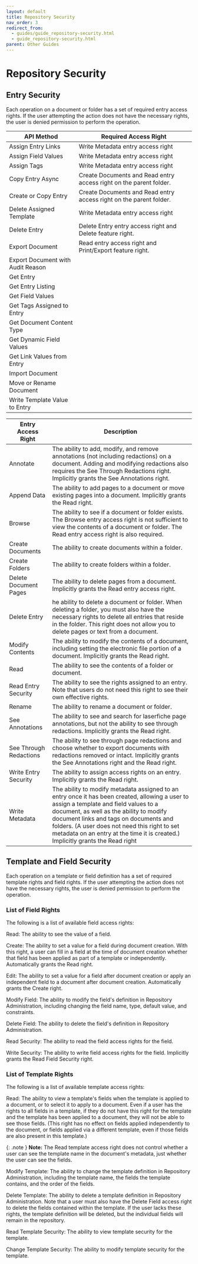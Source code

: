 ```yaml
---
layout: default
title: Repository Security
nav_order: 3
redirect_from:
  - guides/guide_repository-security.html
  - guide_repository-security.html
parent: Other Guides
---
```


<!--Copyright (c) Laserfiche.
Licensed under the MIT License. See LICENSE in the project root for license information.-->

# Repository Security

## Entry Security

Each operation on a document or folder has a set of required entry access rights. If the user attempting the action does not have the necessary rights, the user is denied permission to perform the operation.

| API Method | Required Access Right |
| --- | --- |
| Assign Entry Links | Write Metadata entry access right |
| Assign Field Values | Write Metadata entry access right |
| Assign Tags | Write Metadata entry access right |
| Copy Entry Async | Create Documents and Read entry access right on the parent folder. |
| Create or Copy Entry | Create Documents and Read entry access right on the parent folder. |
| Delete Assigned Template | Write Metadata entry access right |
| Delete Entry | Delete Entry entry access right and Delete feature right. |
| Export Document | Read entry access right and Print/Export feature right. |
| Export Document with Audit Reason |  |
| Get Entry |  |
| Get Entry Listing |  |
| Get Field Values |  |
| Get Tags Assigned to Entry |  |
| Get Document Content Type |  |
| Get Dynamic Field Values |  |
| Get Link Values from Entry |  |
| Import Document |  |
| Move or Rename Document |  |
| Write Template Value to Entry |  |


| Entry Access Right | Description |
| --- | --- |
| Annotate | The ability to add, modify, and remove annotations (not including redactions) on a document. Adding and modifying redactions also requires the See Through Redactions right. Implicitly grants the See Annotations right. | 
| Append Data | The ability to add pages to a document or move existing pages into a document. Implicitly grants the Read right. |
| Browse | The ability to see if a document or folder exists. The Browse entry access right is not sufficient to view the contents of a document or folder. The Read entry access right is also required. |
| Create Documents | The ability to create documents within a folder. |
| Create Folders | The ability to create folders within a folder. |
| Delete Document Pages | The ability to delete pages from a document. Implicitly grants the Read entry access right. |
| Delete Entry | he ability to delete a document or folder. When deleting a folder, you must also have the necessary rights to delete all entries that reside in the folder. This right does not allow you to delete pages or text from a document. |
| Modify Contents | The ability to modify the contents of a document, including setting the electronic file portion of a document. Implicitly grants the Read right. |
| Read | The ability to see the contents of a folder or document. |
| Read Entry Security | The ability to see the rights assigned to an entry. Note that users do not need this right to see their own effective rights. |
| Rename | The ability to rename a document or folder. |
| See Annotations | The ability to see and search for laserfiche page annotations, but not the ability to see through redactions. Implicitly grants the Read right. |
| See Through Redactions | The ability to see through page redactions and choose whether to export documents with redactions removed or intact. Implicitly grants the See Annotations right and the Read right. |
| Write Entry Security | The ability to assign access rights on an entry. Implicitly grants the Read right. |
| Write Metadata | The ability to modify metadata assigned to an entry once it has been created,  allowing a user to assign a template and field values to a document, as well as the ability to modify document links and tags on documents and folders. (A user does not need this right to set metadata on an entry at the time it is created.) Implicitly grants the Read right |


## Template and Field Security

Each operation on a template or field definition has a set of required template rights and field rights. If the user attempting the action does not have the necessary rights, the user is denied permission to perform the operation.

### List of Field Rights
The following is a list of available field access rights:

Read: The ability to see the value of a field.

Create: The ability to set a value for a field during document creation. With this right, a user can fill in a field at the time of document creation whether that field has been applied as part of a template or independently. Automatically grants the Read right.

Edit: The ability to set a value for a field after document creation or apply an independent field to a document after document creation. Automatically grants the Create right.

Modify Field: The ability to modify the field's definition in Repository Administration, including changing the field name, type, default value, and constraints.

Delete Field: The ability to delete the field's definition in Repository Administration.

Read Security: The ability to read the field access rights for the field.

Write Security: The ability to write field access rights for the field. Implicitly grants the Read Field Security right.


### List of Template Rights
The following is a list of available template access rights:

Read: The ability to view a template's fields when the template is applied to a document, or to select it to apply to a document. Even if a user has the rights to all fields in a template, if they do not have this right for the template and the template has been applied to a document, they will not be able to see those fields. (This right has no effect on fields applied independently to the document, or fields applied via a different template, even if those fields are also present in this template.)

{: .note }
**Note:** The Read template access right does not control whether a user can see the template name in the document's metadata, just whether the user can see the fields.

Modify Template: The ability to change the template definition in Repository Administration, including the template name, the fields the template contains, and the order of the fields.

Delete Template: The ability to delete a template definition in Repository Administration. Note that a user must also have the Delete Field access right to delete the fields contained within the template. If the user lacks these rights, the template definition will be deleted, but the individual fields will remain in the repository.

Read Template Security: The ability to view template security for the template.

Change Template Security: The ability to modify template security for the template.